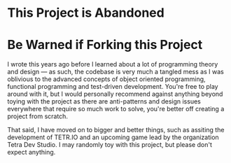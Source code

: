 # This Project is Abandoned

# Be Warned if Forking this Project
I wrote this years ago before I learned about a lot of programming theory and design — as such, the codebase is very much a tangled mess as I was oblivious to the advanced concepts of object oriented programming, functional programming and test-driven development.
You're free to play around with it, but I would personally recommend against anything beyond toying with the project as there are anti-patterns and design issues everywhere that require so much work to solve, you're better off creating a project from scratch.

That said, I have moved on to bigger and better things, such as assiting the development of TETR.IO and an upcoming game lead by the organization Tetra Dev Studio. I may randomly toy with this project, but please don't expect anything.
